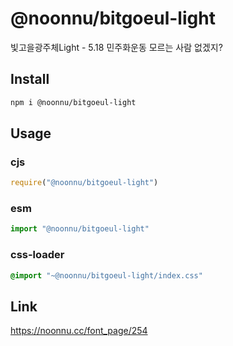 # @noonnu/bitgoeul-light
빛고을광주체Light - 5.18 민주화운동 모르는 사람 없겠지?

## Install
```sh
npm i @noonnu/bitgoeul-light
```
## Usage
### cjs
```js
require("@noonnu/bitgoeul-light")
```
### esm
```js
import "@noonnu/bitgoeul-light"
```
### css-loader
```css
@import "~@noonnu/bitgoeul-light/index.css"
```

## Link
https://noonnu.cc/font_page/254
